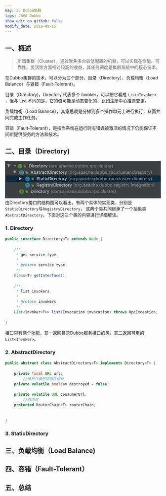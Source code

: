 ```yaml
---
key: 3. Dubbo集群
tags: JAVA Dubbo
show_edit_on_github: false
modify_date: 2019-09-15
---
```


## 一、概述

> 所谓集群（Cluster），通过聚焦多台较低配置的机器，可以实现在性能、可靠性、灵活性方面相对较高的收益，其任务调度是集群系统中的核心技术。

在Dubbo集群的技术，可以分为三个部分，目录（Directory）、负载均衡（Load Balance）与容错（Fault-Tolerant）。

目录（Directory)，Directory 代表多个 Invoker，可以把它看成 `List<Invoker> `，但与 List 不同的是，它的值可能是动态变化的，比如注册中心推送变更。

负载均衡（Load Balance），其意思就是分摊到多个操作单元上进行执行，从而共同完成工作任务。

容错（Fault-Tolerant），是指当系统在运行时有错误被激活的情况下仍能保证不间断提供服务的方法和技术。

## 二、目录（Directory)

![Directory结构](../assets/images/Directory结构.png)
由Directory接口的结构图可以看出，有两个具体的实现类，分别是`StaticDirectory`与`RegistryDirectory`， 这两个类共同继承了一个抽象类`AbstractDirectory`，下面对这三个类的内容进行详细解读。

### 1. Directory

```java
public interface Directory<T> extends Node {

    /**
     * get service type.
     *
     * @return service type.
     */
    Class<T> getInterface();

    /**
     * list invokers.
     *
     * @return invokers
     */
    List<Invoker<T>> list(Invocation invocation) throws RpcException;

}
```

接口只有两个功能，其一返回目录Dubbo服务接口的类，其二返回可用的`List<Invoker>`。

### 2. AbstractDirectory

```java
public abstract class AbstractDirectory<T> implements Directory<T> {
    
  	private final URL url;
		//维护目录的可用性标记
    private volatile boolean destroyed = false;
		
    private volatile URL consumerUrl;
		//路由链
    protected RouterChain<T> routerChain;

  
}
```

### 3. StaticDirectory






## 三、负载均衡（Load Balance)

## 四、容错（Fault-Tolerant）

## 五、总结



